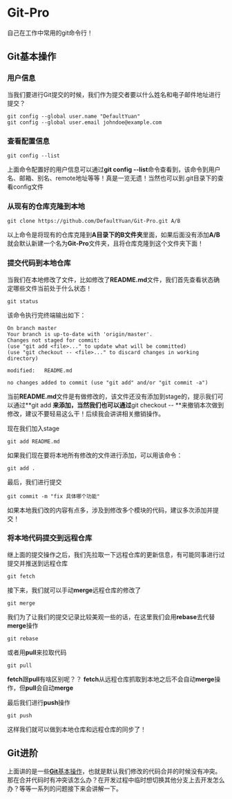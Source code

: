 # Git-Pro
自己在工作中常用的git命令行！

## <a name="basic">Git基本操作</a>
### 用户信息
当我们要进行Git提交的时候，我们作为提交者要以什么姓名和电子邮件地址进行提交？
```shell
git config --global user.name "DefaultYuan"
git config --global user.email johndoe@example.com
```
### 查看配置信息
```shell
git config --list
```
上面命令配置好的用户信息可以通过**git config --list**命令查看到，该命令到用户名、邮箱、别名、remote地址等等！真是一览无遗！当然也可以到.git目录下的查看config文件

### 从现有的仓库克隆到本地
```shell
git clone https://github.com/DefaultYuan/Git-Pro.git A/B
```
以上命令是将现有的仓库克隆到**A目录下的B文件夹**里面，如果后面没有添加**A/B**就会默认新建一个名为**Git-Pro**文件夹，且将仓库克隆到这个文件夹下面！

### 提交代码到本地仓库
当我们在本地修改了文件，比如修改了**README.md**文件，我们首先查看状态确定哪些文件当前处于什么状态！
```shell
git status
```
该命令执行完终端输出如下：
```shell
On branch master
Your branch is up-to-date with 'origin/master'.
Changes not staged for commit:
(use "git add <file>..." to update what will be committed)
(use "git checkout -- <file>..." to discard changes in working directory)

modified:   README.md

no changes added to commit (use "git add" and/or "git commit -a")
```
当前**README.md**文件是有做修改的，该文件还没有添加到stage的，提示我们可以通过**git add <file>**来添加，当然我们也可以通过**git checkout -- <file>**来撤销本次做到修改，建议不要轻易这么干！后续我会讲讲相关撤销操作。

现在我们加入stage
```shell
git add README.md
```
如果我们现在要将本地所有修改的文件进行添加，可以用该命令：
```shell
git add .
```
最后，我们进行提交
```shell
git commit -m "fix 具体哪个功能"
```
如果本地我们改的内容有点多，涉及到修改多个模块的代码，建议多次添加并提交！

### 将本地代码提交到远程仓库
继上面的提交操作之后，我们先拉取一下远程仓库的更新信息，有可能同事进行过提交并推送到远程仓库
```shell
git fetch
```
接下来，我们就可以手动**merge**远程仓库的修改了
```shell
git merge
```
我们为了让我们的提交记录比较美观一些的话，在这里我们会用**rebase**去代替**merge**操作
```shell
git rebase
```
或者用**pull**来拉取代码
```shell
git pull
```
**fetch**跟**pull**有啥区别呢？？
**fetch**从远程仓库抓取到本地之后不会自动**merge**操作，但**pull**会自动**merge**

最后我们进行**push**操作
```shell
git push
```
这样我们就可以做到本地仓库和远程仓库的同步了！

## Git进阶
上面讲的是一些[**Git**基本操作](#basic)，也就是默认我们修改的代码合并的时候没有冲突。
那在合并代码时有冲突该怎么办？在开发过程中临时想切换其他分支上去开发怎么办？等等一系列的问题接下来会讲解一下。
